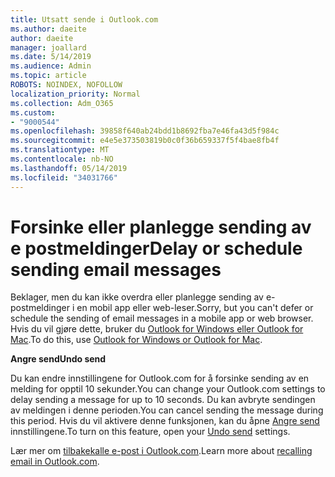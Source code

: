 ```yaml
---
title: Utsatt sende i Outlook.com
ms.author: daeite
author: daeite
manager: joallard
ms.date: 5/14/2019
ms.audience: Admin
ms.topic: article
ROBOTS: NOINDEX, NOFOLLOW
localization_priority: Normal
ms.collection: Adm_O365
ms.custom:
- "9000544"
ms.openlocfilehash: 39858f640ab24bdd1b8692fba7e46fa43d5f984c
ms.sourcegitcommit: e4e5e373503819b0c0f36b659337f5f4bae8fb4f
ms.translationtype: MT
ms.contentlocale: nb-NO
ms.lasthandoff: 05/14/2019
ms.locfileid: "34031766"
---
```

# <a name="delay-or-schedule-sending-email-messages"></a><span data-ttu-id="bc32b-102">Forsinke eller planlegge sending av e postmeldinger</span><span class="sxs-lookup"><span data-stu-id="bc32b-102">Delay or schedule sending email messages</span></span>

<span data-ttu-id="bc32b-103">Beklager, men du kan ikke overdra eller planlegge sending av e-postmeldinger i en mobil app eller web-leser.</span><span class="sxs-lookup"><span data-stu-id="bc32b-103">Sorry, but you can't defer or schedule the sending of email messages in a mobile app or web browser.</span></span> <span data-ttu-id="bc32b-104">Hvis du vil gjøre dette, bruker du [Outlook for Windows eller Outlook for Mac](https://products.office.com/outlook/email-and-calendar-software-microsoft-outlook).</span><span class="sxs-lookup"><span data-stu-id="bc32b-104">To do this, use [Outlook for Windows or Outlook for Mac](https://products.office.com/outlook/email-and-calendar-software-microsoft-outlook).</span></span>

<span data-ttu-id="bc32b-105">**Angre send**</span><span class="sxs-lookup"><span data-stu-id="bc32b-105">**Undo send**</span></span>

<span data-ttu-id="bc32b-106">Du kan endre innstillingene for Outlook.com for å forsinke sending av en melding for opptil 10 sekunder.</span><span class="sxs-lookup"><span data-stu-id="bc32b-106">You can change your Outlook.com settings to delay sending a message for up to 10 seconds.</span></span> <span data-ttu-id="bc32b-107">Du kan avbryte sendingen av meldingen i denne perioden.</span><span class="sxs-lookup"><span data-stu-id="bc32b-107">You can cancel sending the message during this period.</span></span> <span data-ttu-id="bc32b-108">Hvis du vil aktivere denne funksjonen, kan du åpne [Angre send](https://outlook.live.com/mail/options/mail/messageContent/undoSend) innstillingene.</span><span class="sxs-lookup"><span data-stu-id="bc32b-108">To turn on this feature, open your [Undo send](https://outlook.live.com/mail/options/mail/messageContent/undoSend) settings.</span></span>

<span data-ttu-id="bc32b-109">Lær mer om [tilbakekalle e-post i Outlook.com](https://support.office.com/article/c069ddde-5282-4085-8f4c-d7b133324f8a).</span><span class="sxs-lookup"><span data-stu-id="bc32b-109">Learn more about [recalling email in Outlook.com](https://support.office.com/article/c069ddde-5282-4085-8f4c-d7b133324f8a).</span></span>